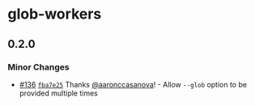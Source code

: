 # glob-workers

## 0.2.0

### Minor Changes

- [#136](https://github.com/aaronccasanova/aacc/pull/136)
  [`fba7e25`](https://github.com/aaronccasanova/aacc/commit/fba7e2576faf033f3c3b405c3dce5f4d469724b2)
  Thanks [@aaronccasanova](https://github.com/aaronccasanova)! - Allow `--glob`
  option to be provided multiple times
